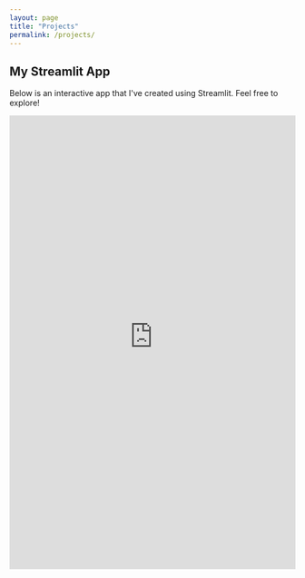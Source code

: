 ```yaml
---
layout: page
title: "Projects"
permalink: /projects/
---
```


## My Streamlit App

Below is an interactive app that I've created using Streamlit. Feel free to explore!

<iframe src="https://blank-app-3nbgqtqugma.streamlit.app/?embedded=true" width="100%" height="800px" frameborder="0"></iframe>
